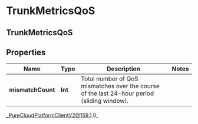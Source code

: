 # TrunkMetricsQoS

## TrunkMetricsQoS

## Properties

|Name | Type | Description | Notes|
|------------ | ------------- | ------------- | -------------|
| **mismatchCount** | **Int** | Total number of QoS mismatches over the course of the last 24-hour period (sliding window). | |



_PureCloudPlatformClientV2@159.1.0_
